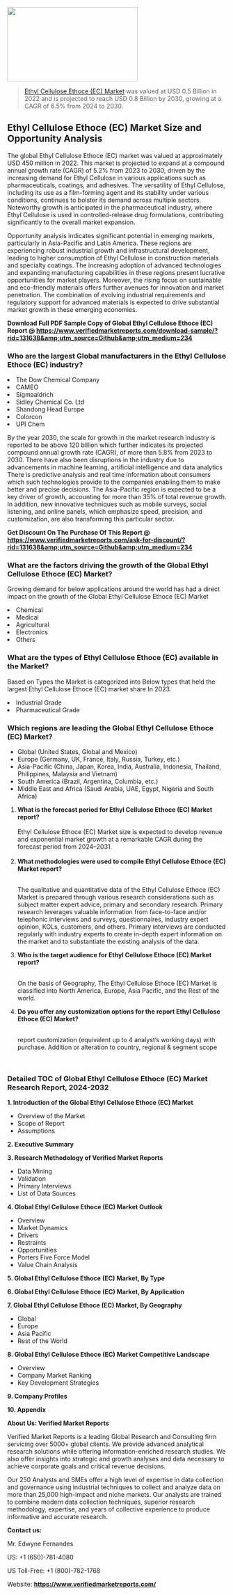 <img src="https://ffe5etoiles.com/wp-content/uploads/2024/12/MST1-300x171.png" alt="" width="300" height="171" class="alignnone size-medium wp-image-20088" /><blockquote><p><p><a href="https://www.verifiedmarketreports.com/download-sample/?rid=131638&utm_source=Github&utm_medium=234" target="_blank">Ethyl Cellulose Ethoce (EC) Market</a> was valued at USD 0.5 Billion in 2022 and is projected to reach USD 0.8 Billion by 2030, growing at a CAGR of 6.5% from 2024 to 2030.</p></blockquote><p><h2>Ethyl Cellulose Ethoce (EC) Market Size and Opportunity Analysis</h2><p>The global Ethyl Cellulose Ethoce (EC) market was valued at approximately USD 450 million in 2022. This market is projected to expand at a compound annual growth rate (CAGR) of 5.2% from 2023 to 2030, driven by the increasing demand for Ethyl Cellulose in various applications such as pharmaceuticals, coatings, and adhesives. The versatility of Ethyl Cellulose, including its use as a film-forming agent and its stability under various conditions, continues to bolster its demand across multiple sectors. Noteworthy growth is anticipated in the pharmaceutical industry, where Ethyl Cellulose is used in controlled-release drug formulations, contributing significantly to the overall market expansion.</p><p>Opportunity analysis indicates significant potential in emerging markets, particularly in Asia-Pacific and Latin America. These regions are experiencing robust industrial growth and infrastructural development, leading to higher consumption of Ethyl Cellulose in construction materials and specialty coatings. The increasing adoption of advanced technologies and expanding manufacturing capabilities in these regions present lucrative opportunities for market players. Moreover, the rising focus on sustainable and eco-friendly materials offers further avenues for innovation and market penetration. The combination of evolving industrial requirements and regulatory support for advanced materials is expected to drive substantial market growth in these emerging economies.</p></p><p class=""><strong>Download Full PDF Sample Copy of Global Ethyl Cellulose Ethoce (EC) Report @ <a href="https://www.verifiedmarketreports.com/download-sample/?rid=131638&amp;utm_source=Github&amp;utm_medium=234" target="_blank">https://www.verifiedmarketreports.com/download-sample/?rid=131638&amp;utm_source=Github&amp;utm_medium=234</a></strong></p><h3 id="" class="">Who are the largest Global manufacturers in the Ethyl Cellulose Ethoce (EC) industry?</h3><p><li>The Dow Chemical Company</li><li> CAMEO</li><li> Sigmaaldrich</li><li> Sidley Chemical Co. Ltd</li><li> Shandong Head Europe</li><li> Colorcon</li><li> UPI Chem</li></p><div class=""><div class="" dir="" data-message-author-role="" data-message-id="" data-message-model-slug=""><div class=""><div class=""><div class=""><div class="" dir="" data-message-author-role="" data-message-id="" data-message-model-slug=""><div class=""><div class=""><p>By the year 2030, the scale for growth in the market research industry is reported to be above 120 billion which further indicates its projected compound annual growth rate (CAGR), of more than 5.8% from 2023 to 2030. There have also been disruptions in the industry due to advancements in machine learning, artificial intelligence and data analytics There is predictive analysis and real time information about consumers which such technologies provide to the companies enabling them to make better and precise decisions. The Asia-Pacific region is expected to be a key driver of growth, accounting for more than 35% of total revenue growth. In addition, new innovative techniques such as mobile surveys, social listening, and online panels, which emphasize speed, precision, and customization, are also transforming this particular sector.</p><p><strong>Get Discount On The Purchase Of This Report @&nbsp; <a href="https://www.verifiedmarketreports.com/ask-for-discount/?rid=131638&amp;utm_source=Github&amp;utm_medium=234" target="_blank">https://www.verifiedmarketreports.com/ask-for-discount/?rid=131638&amp;utm_source=Github&amp;utm_medium=234</a></strong></p></div></div></div></div></div></div></div></div><h3 id="" class="">What are the factors driving the growth of the Global Ethyl Cellulose Ethoce (EC) Market?</h3><p id="" class="">Growing demand for below applications around the world has had a direct impact on the growth of the Global Ethyl Cellulose Ethoce (EC) Market</p><p id="" class=""><li>Chemical</li><li> Medical</li><li> Agricultural</li><li> Electronics</li><li> Others</li></p><h3 id="" class="">What are the types of Ethyl Cellulose Ethoce (EC) available in the Market?</h3><p id="" class="">Based on Types the Market is categorized into Below types that held the largest Ethyl Cellulose Ethoce (EC) market share In 2023.</p><p id="" class=""><li>Industrial Grade</li><li> Pharmaceutical Grade</li></p><h3 id="" class="">Which regions are leading the Global Ethyl Cellulose Ethoce (EC) Market?</h3><ul><li>Global (United States, Global and Mexico)</li><li>Europe (Germany, UK, France, Italy, Russia, Turkey, etc.)</li><li>Asia-Pacific (China, Japan, Korea, India, Australia, Indonesia, Thailand, Philippines, Malaysia and Vietnam)</li><li>South America (Brazil, Argentina, Columbia, etc.)</li><li>Middle East and Africa (Saudi Arabia, UAE, Egypt, Nigeria and South Africa)</li></ul><p><ol><li><strong>What is the forecast period for Ethyl Cellulose Ethoce (EC) Market report?<br /></strong><br /><span data-sheets-root="1" data-sheets-value="{&quot;1&quot;:2,&quot;2&quot;:&quot;XXXX size is expected to develop revenue and exponential market growth at a remarkable CAGR during the forecast period from 2024&ndash;2030.&quot;}" data-sheets-userformat="{&quot;2&quot;:12674,&quot;4&quot;:{&quot;1&quot;:2,&quot;2&quot;:16776960},&quot;10&quot;:2,&quot;11&quot;:0,&quot;15&quot;:&quot;Arial&quot;,&quot;16&quot;:12}">Ethyl Cellulose Ethoce (EC) Market size is expected to develop revenue and exponential market growth at a remarkable CAGR during the forecast period from 2024&ndash;2031.</span><br /><br /></li><li><strong>What methodologies were used to compile Ethyl Cellulose Ethoce (EC) Market report?<br /><br /></strong><p>The qualitative and quantitative data of the&nbsp;Ethyl Cellulose Ethoce (EC) Market is prepared through various research considerations such as subject matter expert advice, primary and secondary research. Primary research leverages valuable information from face-to-face and/or telephonic interviews and surveys, questionnaires, industry expert opinion, KOLs, customers, and others. Primary interviews are conducted regularly with industry experts to create in-depth expert information on the market and to substantiate the existing analysis of the data.&nbsp;</p></li><li><strong>Who is the target audience for Ethyl Cellulose Ethoce (EC) Market report?<br /><br /></strong><p>On the basis of Geography, The&nbsp;Ethyl Cellulose Ethoce (EC) Market is classified into North America, Europe, Asia Pacific, and the Rest of the world.</p></li><li><strong>Do you offer any customization options for the report Ethyl Cellulose Ethoce (EC) Market?<br /><br /></strong><p>report customization (equivalent up to 4 analyst&rsquo;s working days) with purchase. Addition or alteration to country, regional &amp; segment scope</p><p>&nbsp;</p></li></ol></p><h3 id="" class="">Detailed TOC of Global Ethyl Cellulose Ethoce (EC) Market Research Report, 2024-2032</h3><p id="" class=""><strong>1. Introduction of the Global Ethyl Cellulose Ethoce (EC) Market</strong></p><ul><li>Overview of the Market</li><li>Scope of Report</li><li>Assumptions</li></ul><p id="" class=""><strong>2. Executive Summary</strong></p><p id="" class=""><strong>3. Research Methodology of&nbsp;Verified Market Reports</strong></p><ul><li>Data Mining</li><li>Validation</li><li>Primary Interviews</li><li>List of Data Sources</li></ul><p id="" class=""><strong>4. Global Ethyl Cellulose Ethoce (EC) Market Outlook</strong></p><ul><li>Overview</li><li>Market Dynamics</li><li>Drivers</li><li>Restraints</li><li>Opportunities</li><li>Porters Five Force Model</li><li>Value Chain Analysis</li></ul><p id="" class=""><strong>5. Global Ethyl Cellulose Ethoce (EC) Market, By&nbsp;Type</strong></p><p id="" class=""><strong>6. Global Ethyl Cellulose Ethoce (EC) Market, By Application</strong></p><p id="" class=""><strong>7. Global Ethyl Cellulose Ethoce (EC) Market, By Geography</strong></p><ul><li>Global</li><li>Europe</li><li>Asia Pacific</li><li>Rest of the World</li></ul><p id="" class=""><strong>8. Global Ethyl Cellulose Ethoce (EC) Market Competitive Landscape</strong></p><ul><li>Overview</li><li>Company Market Ranking</li><li>Key Development Strategies</li></ul><p id="" class=""><strong>9. Company Profiles</strong></p><p id="" class=""><strong>10. Appendix</strong></p><p id="" class=""><strong>About Us: Verified Market Reports</strong></p><p id="" class="">Verified Market Reports is a leading Global Research and Consulting firm servicing over 5000+ global clients. We provide advanced analytical research solutions while offering information-enriched research studies. We also offer insights into strategic and growth analyses and data necessary to achieve corporate goals and critical revenue decisions.</p><p id="" class="">Our 250 Analysts and SMEs offer a high level of expertise in data collection and governance using industrial techniques to collect and analyze data on more than 25,000 high-impact and niche markets. Our analysts are trained to combine modern data collection techniques, superior research methodology, expertise, and years of collective experience to produce informative and accurate research.</p><p id="" class=""><strong>Contact us:</strong></p><p id="" class="">Mr. Edwyne Fernandes</p><p id="" class="">US: +1 (650)-781-4080</p><p id="" class="">US Toll-Free: +1 (800)-782-1768</p><p id="" class="">Website: <a target="" data-test-app-aware-link=""><strong>https://www.verifiedmarketreports.com/</strong></a></p>
